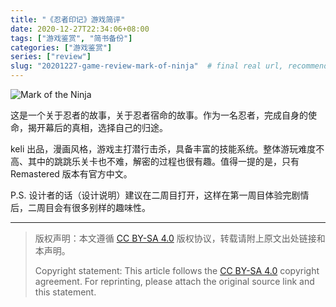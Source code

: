 ```yaml
---
title: "《忍者印记》游戏简评"
date: 2020-12-27T22:34:06+08:00
tags: ["游戏鉴赏", "简书备份"]
categories: ["游戏鉴赏"]
series: ["review"]
slug: "20201227-game-review-mark-of-ninja"  # final real url, recommend: start by date, follow lower case words with hyphen splitter. E.g., `20230316-text-title`
---
```


![Mark of the Ninja](/img/posts/9835942-686bb7dfa1270671.jpg "Mark of the Ninja")

这是一个关于忍者的故事，关于忍者宿命的故事。作为一名忍者，完成自身的使命，揭开幕后的真相，选择自己的归途。

keli 出品，漫画风格，游戏主打潜行击杀，具备丰富的技能系统。整体游玩难度不高、其中的跳跳乐关卡也不难，解密的过程也很有趣。值得一提的是，只有 Remastered 版本有官方中文。

P.S. 设计者的话（设计说明）建议在二周目打开，这样在第一周目体验完剧情后，二周目会有很多别样的趣味性。

---

> 版权声明：本文遵循 [CC BY-SA 4.0](https://creativecommons.org/licenses/by-sa/4.0/deed.zh) 版权协议，转载请附上原文出处链接和本声明。
>
> Copyright statement: This article follows the [CC BY-SA 4.0](https://creativecommons.org/licenses/by-sa/4.0/deed.en) copyright agreement. For reprinting, please attach the original source link and this statement.
